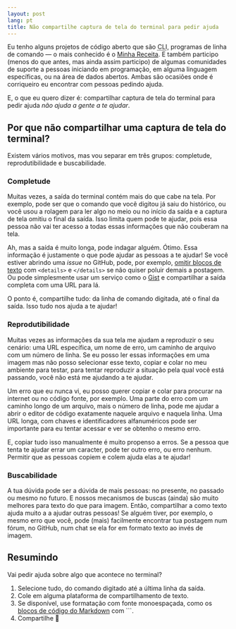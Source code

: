 ```yaml
---
layout: post
lang: pt
title: Não compartilhe captura de tela do terminal para pedir ajuda
---
```


Eu tenho alguns projetos de código aberto que são <abbr title="Command-line interface">CLI</abbr>, programas de linha de comando — o mais conhecido é o [Minha Receita](https://github.com/cuducos/minha-receita). E também participo (menos do que antes, mas ainda assim participo) de algumas comunidades de suporte a pessoas iniciando em programação, em alguma linguagem específicas, ou na área de dados abertos. Ambas são ocasiões onde é corriqueiro eu encontrar com pessoas pedindo ajuda.

E, o que eu quero dizer é: compartilhar captura de tela do terminal para pedir ajuda _não ajuda a gente a te ajudar_.

## Por que não compartilhar uma captura de tela do terminal?

Existem vários motivos, mas vou separar em três grupos: completude, reprodutibilidade e buscabilidade.

### Completude

Muitas vezes, a saída do terminal contém mais do que cabe na tela. Por exemplo, pode ser que o comando que você digitou já saiu do histórico, ou você usou a rolagem para ler algo no meio ou no início da saída e a captura de tela omitiu o final da saída. Isso limita quem pode te ajudar, pois essa pessoa não vai ter acesso a todas essas informações que não couberam na tela.

Ah, mas a saída é muito longa, pode indagar alguém. Ótimo. Essa informação é justamente o que pode ajudar as pessoas a te ajudar! Se você estiver abrindo uma _issue_ no GitHub, pode, por exemplo, [omitir blocos de texto](https://docs.github.com/en/get-started/writing-on-github/working-with-advanced-formatting/organizing-information-with-collapsed-sections) com `<details>` e `</details>` se não quiser poluir demais a postagem. Ou pode simplesmente usar um serviço como o [Gist](https://gist.github.com) e compartilhar a saída completa com uma URL para lá.

O ponto é, compartilhe tudo: da linha de comando digitada, até o final da saída. Isso tudo nos ajuda a te ajudar!

### Reprodutibilidade

Muitas vezes as informações da sua tela me ajudam a reproduzir o seu cenário: uma URL específica, um nome de erro, um caminho de arquivo com um número de linha. Se eu posso ler essas informações em uma imagem mas não posso selecionar esse texto, copiar e colar no meu ambiente para testar, para tentar reproduzir a situação pela qual você está passando, você não está me ajudando a te ajudar.

Um erro que eu nunca vi, eu posso querer copiar e colar para procurar na internet ou no código fonte, por exemplo. Uma parte do erro com um caminho longo de um arquivo, mais o número de linha, pode me ajudar a abrir o editor de código exatamente naquele arquivo e naquela linha. Uma URL longa, com chaves e identificadores alfanuméricos pode ser importante para eu tentar acessar e ver se obtenho o mesmo erro.

E, copiar tudo isso manualmente é muito propenso a erros. Se a pessoa que tenta te ajudar errar um caracter, pode ter outro erro, ou erro nenhum. Permitir que as pessoas copiem e colem ajuda elas a te ajudar!

### Buscabilidade

A tua dúvida pode ser a dúvida de mais pessoas: no presente, no passado ou mesmo no futuro. E nossos mecanismos de buscas (ainda) são muito melhores para texto do que para imagem. Então, compartilhar a como texto ajuda muito a a ajudar outras pessoas! Se alguém tiver, por exemplo, o mesmo erro que você, pode (mais) facilmente encontrar tua postagem num fórum, no GitHub, num chat se ela for em formato texto ao invés de imagem.

## Resumindo

Vai pedir ajuda sobre algo que acontece no terminal?

1. Selecione tudo, do comando digitado até a última linha da saída.
2. Cole em alguma plataforma de compartilhamento de texto.
3. Se disponível, use formatação com fonte monoespaçada, como os [blocos de código do Markdown](https://spec.commonmark.org/0.31.2/#fenced-code-blocks) com ```.
4. Compartilhe 💜
